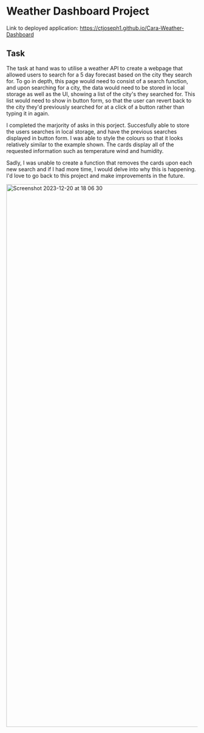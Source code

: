 # Weather Dashboard Project

Link to deployed application:
https://ctjoseph1.github.io/Cara-Weather-Dashboard

## Task

The task at hand was to utilise a weather API to create a webpage that allowed users to search for a 5 day forecast based on the city they search for.
To go in depth, this page would need to consist of a search function, and upon searching for a city, the data would need to be stored in local storage as well as the UI, showing a list of the city's they searched for. This list would need to show in button form, so that the user can revert back to the city they'd previously searched for at a click of a button rather than typing it in again.

I completed the marjority of asks in this porject. Succesfully able to store the users searches in local storage, and have the previous searches displayed in button form. I was able to style the colours so that it looks relatively similar to the example shown. The cards display all of the requested information such as temperature wind and humidity.

Sadly, I was unable to create a function that removes the cards upon each new search and if I had more time, I would delve into why this is happening. I'd love to go back to this project and make improvements in the future.


<img width="1430" alt="Screenshot 2023-12-20 at 18 06 30" src="https://github.com/ctjoseph1/Cara-Weather-Dashboard/assets/79760037/59842b57-942a-4456-ab4f-75f783df96eb">

